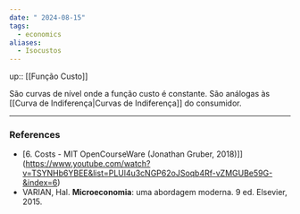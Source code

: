 ```yaml
---
date: " 2024-08-15"
tags:
  - economics
aliases:
  - Isocustos
---
```


up:: [[Função Custo]]

São curvas de nível onde a função custo é constante. São análogas às [[Curva de Indiferença|Curvas de Indiferença]] do consumidor.

---
### References
- [6. Costs - MIT OpenCourseWare (Jonathan Gruber, 2018)]](https://www.youtube.com/watch?v=TSYNHb6YBEE&list=PLUl4u3cNGP62oJSoqb4Rf-vZMGUBe59G-&index=6)
- VARIAN, Hal. **Microeconomia**: uma abordagem moderna. 9 ed. Elsevier, 2015.